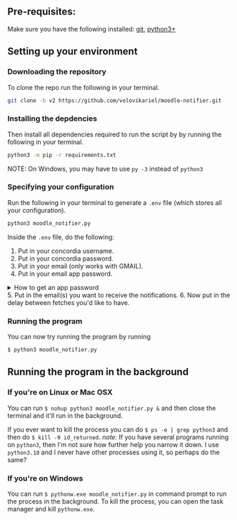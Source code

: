 ## Pre-requisites:
Make sure you have the following installed: [git](https://git-scm.com/book/en/v2/Getting-Started-Installing-Git), [python3+](https://www.python.org/downloads/)

## Setting up your environment

### Downloading the repository
To clone the repo run the following in your terminal. 
```bash
git clone -b v2 https://github.com/volovikariel/moodle-notifier.git
``` 

### Installing the depdencies
Then install all dependencies required to run the script by by running the following in your terminal. 
```bash
python3 -m pip -r requirements.txt
```
NOTE: On Windows, you may have to use `py -3` instead of `python3` 

### Specifying your configuration
Run the following in your terminal to generate a `.env` file (which stores all your configuration).
```bash
python3 moodle_notifier.py
```
Inside the `.env` file, do the following:
1. Put in your concordia username.
2. Put in your concordia password.
3. Put in your email (only works with GMAIL).
4. Put in your email app password.
<details>
  <summary>How to get an app password</summary>
  
  1. go to [manage my google account](https://myaccount.google.com/security)
  2. Under "Signing in to Google" confirm that "2-Step Verification" is "On" for the account.
  3. Under "Signing in to Google" Select "App passwords".
  4. Select the app as "Mail" and the device as "Other (Custom name)" and name it (e.g: moodle_notifications).
  5. Copy the app password, it will be in a yellow box and looks like: "XXXX XXXX XXXX XXXX".
</details>
5. Put in the email(s) you want to receive the notifications.
6. Now put in the delay between fetches you'd like to have.

### Running the program
You can now try running the program by running 
```bash
$ python3 moodle_notifier.py
```

## Running the program in the background
### If you're on Linux or Mac OSX
You can run `$ nohup python3 moodle_notifier.py &` and then close the terminal and it'll run in the background.

If you ever want to kill the process you can do `$ ps -e | grep python3` and then do `$ kill -9 id_returned`.
*note:* If you have several programs running on `python3`, then I'm not sure how further help you narrow it down. I use `python3.10` and I never have other processes using it, so perhaps do the same?

### If you're on Windows
You can run `$ pythonw.exe moodle_notifier.py` in command prompt to run the process in the background.
To kill the process, you can open the task manager and kill `pythonw.exe`.
